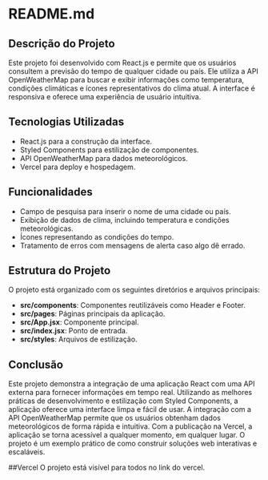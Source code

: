 # README.md

## Descrição do Projeto
Este projeto foi desenvolvido com React.js e permite que os usuários consultem a previsão do tempo de qualquer cidade ou país. Ele utiliza a API OpenWeatherMap para buscar e exibir informações como temperatura, condições climáticas e ícones representativos do clima atual. A interface é responsiva e oferece uma experiência de usuário intuitiva.

## Tecnologias Utilizadas
- React.js para a construção da interface.
- Styled Components para estilização de componentes.
- API OpenWeatherMap para dados meteorológicos.
- Vercel para deploy e hospedagem.

## Funcionalidades
- Campo de pesquisa para inserir o nome de uma cidade ou país.
- Exibição de dados de clima, incluindo temperatura e condições meteorológicas.
- Ícones representando as condições do tempo.
- Tratamento de erros com mensagens de alerta caso algo dê errado.

## Estrutura do Projeto
O projeto está organizado com os seguintes diretórios e arquivos principais:

- **src/components**: Componentes reutilizáveis como Header e Footer.
- **src/pages**: Páginas principais da aplicação.
- **src/App.jsx**: Componente principal.
- **src/index.jsx**: Ponto de entrada.
- **src/styles**: Arquivos de estilização.

## Conclusão
Este projeto demonstra a integração de uma aplicação React com uma API externa para fornecer informações em tempo real. Utilizando as melhores práticas de desenvolvimento e estilização com Styled Components, a aplicação oferece uma interface limpa e fácil de usar. A integração com a API OpenWeatherMap permite que os usuários obtenham dados meteorológicos de forma rápida e intuitiva. Com a publicação na Vercel, a aplicação se torna acessível a qualquer momento, em qualquer lugar. O projeto é um exemplo prático de como construir soluções web interativas e escaláveis. 

##Vercel
O projeto está visível para todos no link do vercel.
